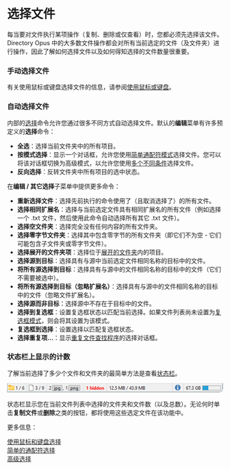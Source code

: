 # 选择文件

每当要对文件执行某项操作（复制、删除或仅查看）时，您都必须先选择该文件。Directory Opus 中的大多数文件操作都会对所有当前选定的文件（及文件夹）进行操作，因此了解如何选择文件以及如何得知选择的文件数量很重要。

### 手动选择文件

有关使用鼠标或键盘选择文件的信息，请参阅[使用鼠标或键盘](/Manual/basic_concepts/selecting_files/selecting_with_the_mouse_and_keyboard/README.zh.md)。

### 自动选择文件

内部的[选择](/Manual/reference/command_reference/internal_commands/select.zh.md)命令允许您通过很多不同方式自动选择文件。默认的**编辑**菜单有许多预定义的**选择**命令：

- **全选**：选择当前文件夹中的所有项目。
- **按模式选择**：显示一个对话框，允许您使用[简单通配符模式](/Manual/basic_concepts/selecting_files/simple_wildcard_selection.zh.md)选择文件。您可以将该对话框切换为高级模式，以允许您使用[多个不同条件](/Manual/basic_concepts/selecting_files/advanced_selection.zh.md)选择文件。
- **反向选择**：反转文件夹中所有项目的选中状态。

在**编辑 / 其它选择**子菜单中提供更多命令：

- **重新选择文件**：选择先前执行的命令使用了（且取消选择了）的所有文件。
- **选择相同扩展名**：选择与当前选定文件具有相同扩展名的所有文件（例如选择一个 .txt 文件，然后使用此命令自动选择所有其它 .txt 文件）。
- **选择空文件夹**：选择完全没有任何内容的所有文件夹。
- **选择零字节文件夹**：选择其中包含零字节的所有文件夹（即它们不为空 - 它们可能包含子文件夹或零字节文件）。
- **选择展开的文件夹项**：选择位于[展开的文件夹](/Manual/basic_concepts/expandable_folders.zh.md)内的项目。
- **选择源到目标**：选择具有与源中当前选定文件相同名称的目标中的文件。
- **将所有源选择到目标**：选择具有与源中的文件相同名称的目标中的文件（它们不需要被选中）。
- **将所有源选择到目标（忽略扩展名）**：选择具有与源中的文件相同名称的目标中的文件（忽略文件扩展名）。
- **选择源而非目标**：选择源中不存在于目标中的文件。
- **选择到复选框**：设置复选框状态以匹配当前选择。如果文件列表尚未设置为[复选框模式](/Manual/basic_concepts/selecting_files/selecting_with_the_mouse_and_keyboard/checkbox_mode.zh.md)，则会将其设置为该模式。
- **复选框到选择**：设置选择以匹配复选框状态。
- **选择重复项...**：显示[重复文件查找程序](/Manual/additional_functionality/duplicate_file_finder.zh.md)的选择对话框。

### 状态栏上显示的计数

了解当前选择了多少个文件和文件夹的最简单方法是查看[状态栏](the_lister/status_bar.zh.md)。

![](/Manual/images/media/13/status_bar_1.png)

状态栏显示您在当前文件列表中选择的文件夹和文件数（以及总数）。无论何时单击**复制文件**或**删除**之类的按钮，都将使用这些选定文件在该功能中。

更多信息：

[使用鼠标和键盘选择](/Manual/basic_concepts/selecting_files/selecting_with_the_mouse_and_keyboard/README.zh.md)  
[简单的通配符选择](/Manual/basic_concepts/selecting_files/simple_wildcard_selection.zh.md)  
[高级选择](/Manual/basic_concepts/selecting_files/advanced_selection.zh.md)